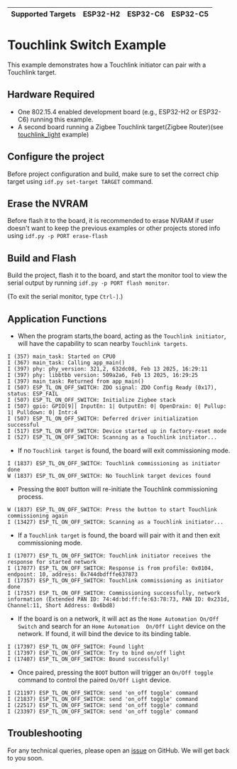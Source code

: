 | Supported Targets | ESP32-H2 | ESP32-C6 | ESP32-C5 |
| ----------------- | -------- | -------- | -------- |

# Touchlink Switch Example 

This example demonstrates how a Touchlink initiator can pair with a Touchlink target.

## Hardware Required
* One 802.15.4 enabled development board (e.g., ESP32-H2 or ESP32-C6) running this example.
* A second board running a Zigbee Touchlink target(Zigbee Router)(see [touchlink_light](../touchlink_light) example)

## Configure the project

Before project configuration and build, make sure to set the correct chip target using `idf.py set-target TARGET` command.

## Erase the NVRAM 

Before flash it to the board, it is recommended to erase NVRAM if user doesn't want to keep the previous examples or other projects stored info 
using `idf.py -p PORT erase-flash`

## Build and Flash

Build the project, flash it to the board, and start the monitor tool to view the serial output by running `idf.py -p PORT flash monitor`.

(To exit the serial monitor, type ``Ctrl-]``.)

## Application Functions

- When the program starts,the board, acting as the `Touchlink initiator`, will have the capability to scan nearby `Touchlink targets`.
```
I (357) main_task: Started on CPU0
I (367) main_task: Calling app_main()
I (397) phy: phy_version: 321,2, 632dc08, Feb 13 2025, 16:29:11
I (397) phy: libbtbb version: 509a2a6, Feb 13 2025, 16:29:25
I (397) main_task: Returned from app_main()
I (507) ESP_TL_ON_OFF_SWITCH: ZDO signal: ZDO Config Ready (0x17), status: ESP_FAIL
I (507) ESP_TL_ON_OFF_SWITCH: Initialize Zigbee stack
I (507) gpio: GPIO[9]| InputEn: 1| OutputEn: 0| OpenDrain: 0| Pullup: 1| Pulldown: 0| Intr:4 
I (507) ESP_TL_ON_OFF_SWITCH: Deferred driver initialization successful
I (517) ESP_TL_ON_OFF_SWITCH: Device started up in factory-reset mode
I (527) ESP_TL_ON_OFF_SWITCH: Scanning as a Touchlink initiator...
```

- If no `Touchlink target` is found, the board will exit commissioning mode.
```
I (1837) ESP_TL_ON_OFF_SWITCH: Touchlink commissioning as initiator done
W (1837) ESP_TL_ON_OFF_SWITCH: No Touchlink target devices found
```

- Pressing the `BOOT` button will re-initiate the Touchlink commissioning process.
```
W (1837) ESP_TL_ON_OFF_SWITCH: Press the button to start Touchlink commissioning again
I (13427) ESP_TL_ON_OFF_SWITCH: Scanning as a Touchlink initiator...
```

- If a `Touchlink target` is found, the board will pair with it and then exit commissioning mode.
```
I (17077) ESP_TL_ON_OFF_SWITCH: Touchlink initiator receives the response for started network
I (17077) ESP_TL_ON_OFF_SWITCH: Response is from profile: 0x0104, endpoint: 10, address: 0x744dbdfffe637873
I (17357) ESP_TL_ON_OFF_SWITCH: Touchlink commissioning as initiator done
I (17357) ESP_TL_ON_OFF_SWITCH: Commissioning successfully, network information (Extended PAN ID: 74:4d:bd:ff:fe:63:78:73, PAN ID: 0x231d, Channel:11, Short Address: 0x6bd8)
```

- If the board is on a network, it will act as the `Home Automation On/Off Switch` and search for an `Home Automation  On/Off Light` device on the network.
  If found, it will bind the device to its binding table.
```
I (17397) ESP_TL_ON_OFF_SWITCH: Found light
I (17397) ESP_TL_ON_OFF_SWITCH: Try to bind on/off light
I (17407) ESP_TL_ON_OFF_SWITCH: Bound successfully!
```

- Once paired, pressing the `BOOT` button will trigger an `On/Off toggle` command to control the paired `On/Off Light` device.
```
I (21197) ESP_TL_ON_OFF_SWITCH: send 'on_off toggle' command
I (21837) ESP_TL_ON_OFF_SWITCH: send 'on_off toggle' command
I (22517) ESP_TL_ON_OFF_SWITCH: send 'on_off toggle' command
I (23397) ESP_TL_ON_OFF_SWITCH: send 'on_off toggle' command
```

## Troubleshooting

For any technical queries, please open an [issue](https://github.com/espressif/esp-zigbee-sdk/issues) on GitHub. We will get back to you soon.
